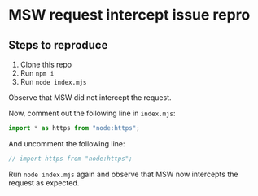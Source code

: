 # MSW request intercept issue repro

## Steps to reproduce

1. Clone this repo
2. Run `npm i`
3. Run `node index.mjs`

Observe that MSW did not intercept the request.

Now, comment out the following line in `index.mjs`:

```js
import * as https from "node:https";
```

And uncomment the following line:

```js
// import https from "node:https";
```

Run `node index.mjs` again and observe that MSW now intercepts the request as expected.

